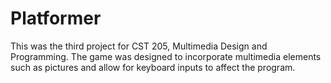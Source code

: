 # Platformer
This was the third project for CST 205, Multimedia Design and Programming.  The game was designed to incorporate multimedia elements
such as pictures and allow for keyboard inputs to affect the program.
